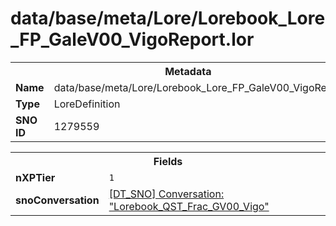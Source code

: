 <h1>data/base/meta/Lore/Lorebook_Lore_FP_GaleV00_VigoReport.lor</h1><table><tr><th colspan="100%">Metadata</th></tr><tr><td><b>Name</b></td><td>data/base/meta/Lore/Lorebook_Lore_FP_GaleV00_VigoReport.lor</td></tr><tr><td><b>Type</b></td><td>LoreDefinition</td></tr><tr><td><b>SNO ID</b></td><td>1279559</td></tr></table>

<table><tr><th colspan="100%">Fields</th></tr><tr><td><b>nXPTier</b></td><td><code>1</code></td></tr><tr><td><b>snoConversation</b></td><td><a href="..\Conversation\Lorebook_QST_Frac_GV00_Vigo.cnv.md">[DT_SNO] Conversation: "Lorebook_QST_Frac_GV00_Vigo"</a></td></tr></table>

